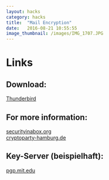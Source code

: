 ```yaml
---
layout: hacks
category: hacks
title:  "Mail Encryption"
date:   2016-08-21 10:55:55
image_thumbnail: /images/IMG_1707.JPG
---
```


# Links

## Download:  
[Thunderbird][4]

## For more information:  
[securityinabox.org][1]  
[cryptoparty-hamburg.de][2]

## Key-Server (beispielhaft):  
[pgp.mit.edu][3]


[1]: https://securityinabox.org
[2]: https://slides.cryptoparty-hamburg.de
[3]: https://pgp.mit.edu/
[4]: https://www.mozilla.org/en-US/thunderbird/all/
